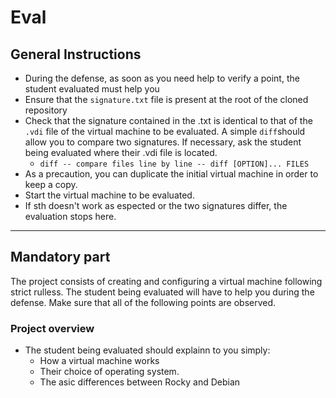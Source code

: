 # Eval

## General Instructions

+ During the defense, as soon as you need help to verify a point, the student evaluated must help you
+ Ensure that the `signature.txt` file is present at the root of the cloned repository
+ Check that the signature contained in the .txt is identical to that of the `.vdi` file of the virtual machine to be evaluated. A simple `diff`should allow you to compare two signatures. If necessary, ask the student being evaluated where their .vdi file is located.
	+ `diff -- compare files line by line -- diff [OPTION]... FILES`
+ As a precaution, you can duplicate the initial virtual machine in order to keep a copy.
+ Start the virtual machine to be evaluated.
+ If sth doesn't work as espected or the two signatures differ, the evaluation stops here.

***

## Mandatory part

The project consists of creating and configuring a virtual machine following strict rulless. The student being evaluated will have to help you during the defense. Make sure that all of the following points are observed.

### Project overview

+ The student being evaluated should explainn to you simply:
	+ How a virtual machine works
	+ Their choice of operating system.
	+ The asic differences between Rocky and Debian